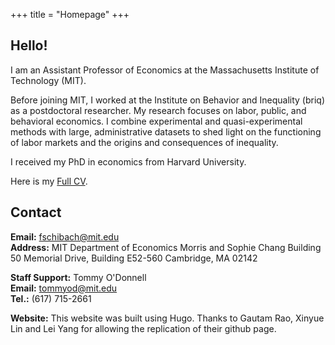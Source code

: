 +++
title = "Homepage"
+++

## Hello!

I am an Assistant Professor of Economics at the Massachusetts Institute of Technology (MIT). 

Before joining MIT, I worked at the Institute on Behavior and Inequality (briq) as a postdoctoral researcher. My research focuses on labor, public, and behavioral economics. I combine experimental and quasi-experimental methods with large, administrative datasets to shed light on the functioning of labor markets and the origins and consequences of inequality. 

I received my PhD in economics from Harvard University.

Here is my [Full CV](https://economics.mit.edu/faculty/fschilb/cv). 

## Contact

**Email:** [fschibach@mit.edu](fschilbach@mit.edu)  
**Address:** 
MIT Department of Economics
Morris and Sophie Chang Building
50 Memorial Drive, Building E52-560
Cambridge, MA 02142

**Staff Support:** Tommy O'Donnell  
**Email:** [tommyod@mit.edu](tommyod@mit.edu)  
**Tel.:** (617) 715-2661 


**Website:** This website was built using Hugo. Thanks to Gautam Rao, Xinyue Lin and Lei Yang for allowing the replication of their github page.
